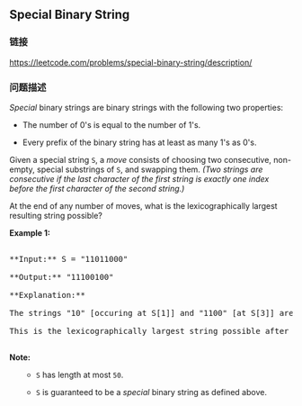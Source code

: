 ## Special Binary String  
### 链接  
https://leetcode.com/problems/special-binary-string/description/  
### 问题描述

*Special* binary strings are binary strings with the following two properties:



- The number of 0's is equal to the number of 1's.
- Every prefix of the binary string has at least as many 1's as 0's.



Given a special string `S`, a *move* consists of choosing two consecutive, non-empty, special substrings of `S`, and swapping them.  *(Two strings are consecutive if the last character of the first string is exactly one index before the first character of the second string.)*



At the end of any number of moves, what is the lexicographically largest resulting string possible?


**Example 1:**<br />
<pre>
**Input:** S = "11011000"
**Output:** "11100100"
**Explanation:**
The strings "10" [occuring at S[1]] and "1100" [at S[3]] are swapped.
This is the lexicographically largest string possible after some number of swaps.
</pre>


**Note:**<ol>
- `S` has length at most `50`.
- `S` is guaranteed to be a *special* binary string as defined above.
</ol>
